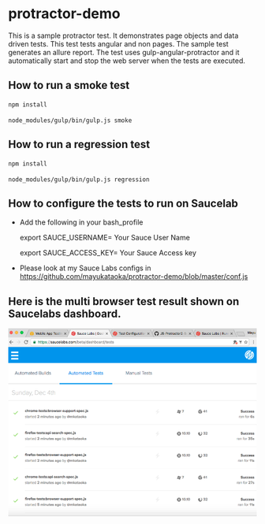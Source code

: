 # protractor-demo

This is a sample protractor test. It demonstrates page objects and data driven tests. This test tests angular and non
pages. The sample test generates an allure report. The test uses gulp-angular-protractor and it automatically start and
stop the web server when the tests are executed.

## How to run a smoke test

    npm install

    node_modules/gulp/bin/gulp.js smoke

## How to run a regression test

    npm install

    node_modules/gulp/bin/gulp.js regression

## How to configure the tests to run on Saucelab

- Add the following in your bash_profile

    export SAUCE_USERNAME= Your Sauce User Name

    export SAUCE_ACCESS_KEY= Your Sauce Access key

- Please look at my Sauce Labs configs in https://github.com/mayukataoka/protractor-demo/blob/master/conf.js

## Here is the multi browser test result shown on Saucelabs dashboard.

<img src="assets/saucelab-test-result.png" width="800">


